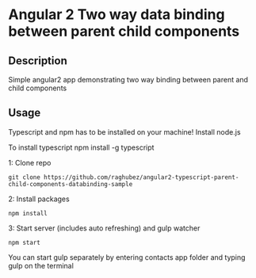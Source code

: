 # Angular 2 Two way data binding between parent child components

## Description
Simple angular2 app demonstrating two way binding between parent and child components

## Usage
Typescript and npm has to be installed on your machine!
Install node.js

To install typescript
npm install -g typescript

1: Clone repo
```
git clone https://github.com/raghubez/angular2-typescript-parent-child-components-databinding-sample
```
2: Install packages
```
npm install
```
3: Start server (includes auto refreshing) and gulp watcher
```
npm start
```
You can start gulp separately by entering contacts app folder and typing gulp on the terminal
